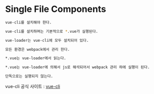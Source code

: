 # Single File Components

``` bash
vue-cli를 설치해야 한다.

vue-cli를 설치하며는 기본적으로 *.vue가 실행된다.

vue-loader는 vue-cli에 모두 설치되어 있다.

모든 환경은 webpack에서 관리 한다.

*.vue는 vue-loader에서 읽는다.

*.vue는 vue-loader에 의해서 js로 해석되어서 webpack 관리 하에 실행이 된다.

단독으로는 실행되지 않는다.
```

vue-cli 공식 사이트 : [vue-cli](https://cli.vuejs.org/)